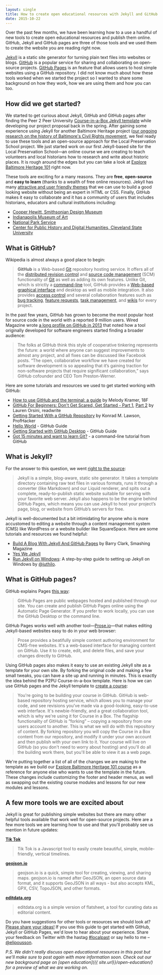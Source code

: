 ```yaml
---
layout: single
title: How to create open educational resources with Jekyll and GitHub Pages
date: 2015-10-22
---
```


Over the past few months, we have been learning how to a use a handful of new tools to create open educational resources and publish them online. GitHub, Jekyll and GitHub pages are three of those tools and we used them to create the website you are reading right now.

[Jekyll](http://jekyllrb.com) is a  static site generator for turning plain text files into websites or blogs. [GitHub](https://github.com/) is a popular service for sharing and collaborating on open-source projects. [GitHub Pages](https://pages.github.com/) is an feature that allows users to host simple websites using a GitHub repository. I did not know much about how these tools worked when we started the project so I wanted to share some background on how they work, how we are using them and how you can too.

## How did we get started?

We started to get curious about Jekyll, GitHub and GitHub pages after finding the Peer 2 Peer University [Course-in-a-Box Jekyll template](http://howto.p2pu.org) while developing our project proposal back in the spring. After gaining some experience using Jekyll for another Baltimore Heritage project ([our ongoing research on the history of Baltimore's Civil Rights movement](https://baltimoreheritage.github.io/baltimore-civil-rights-heritage/about/), we feel ready to use these tools and an open-source approach for the Local Preservation School project. We just started work on our first Jekyll-based site for the Local Preservation School—an online course we are creating to teach volunteers and local historians how to research and write about historic places. It is rough around the edges but you can take a look at [Explore Baltimore Heritage 101](https://baltimoreheritage.github.io/explore-101/) right now.

These tools are exciting for a many reasons. They are **free**, **open-source** and **easy to learn** (thanks to a wealth of free online resources). Jekyll has many [attractive and user friendly themes](http://jekyllthemes.org/) that we can use to build a good looking website without being an expert in HTML or CSS. Finally, GitHub makes it easy to collaborate and it has a community of users that includes historians, educators and cultural institutions including:

- [Cooper Hewitt, Smithsonian Design Museum](https://github.com/cooperhewitt)
- [Indianapolis Museum of Art](https://github.com/IMAmuseum)
- [National Park Service](https://github.com/nationalparkservice)
- [Center for Public History and Digital Humanities, Cleveland State University](https://github.com/CPHDH/)

## What is GitHub?

Wikipedia is almost always a good place to begin:

>**GitHub** is a Web-based [Git](https://en.wikipedia.org/wiki/Git_(software) "Git (software)") repository hosting service. It offers all of the [distributed revision control](https://en.wikipedia.org/wiki/Distributed_revision_control "Distributed revision control") and [source code management](https://en.wikipedia.org/wiki/Source_code_management "Source code management") (SCM) functionality of [Git](https://en.wikipedia.org/wiki/Git_(software) "Git (software)") as well as adding its own features. Unlike Git, which is strictly a [command-line](https://en.wikipedia.org/wiki/Command-line "Command-line") tool, GitHub provides a [Web-based graphical interface](https://en.wikipedia.org/wiki/Web_application "Web application") and desktop as well as mobile integration. It also provides [access control](https://en.wikipedia.org/wiki/Access_control "Access control") and several collaboration features such as [bug tracking](https://en.wikipedia.org/wiki/Bug_tracking_system "Bug tracking system"), [feature requests](https://en.wikipedia.org/wiki/Software_feature "Software feature"), [task management](https://en.wikipedia.org/wiki/Task_management "Task management"), and [wikis](https://en.wikipedia.org/wiki/Wiki "Wiki") for every project.

In the past few years, GitHub has grown to become the most popular host for source code in the world with a reported 9 million users. Wired Magazine wrote [a long profile on GitHub in 2013](http://www.wired.com/2013/09/github-for-anything/) that noted how a tool originally developed for software engineers started finding a broader audience:

>The folks at GitHub think this style of cooperative tinkering represents the future: a world where anyone can suggest improvements to almost any project, and all fixes can be discussed like Facebook posts. “The open, collaborative workflow we have created for software development is so appealing that it’s gaining traction for non-software projects that require significant collaboration,” says GitHub cofounder and CEO Tom Preston-Werner.

Here are some tutorials and resources we used to get started working with GitHub:

- [How to use GitHub and the terminal: a guide](https://18f.gsa.gov/2015/03/03/how-to-use-github-and-the-terminal-a-guide/) by Melody Kramer, 18F
- [GitHub For Beginners: Don't Get Scared, Get Started - Part 1](http://readwrite.com/2013/09/30/understanding-github-a-journey-for-beginners-part-1), [Part 2](http://readwrite.com/2013/10/02/github-for-beginners-part-2) by Lauren Orsini, readwrite
- [Getting Started With a GitHub Repository](http://chronicle.com/blogs/profhacker/getting-started-with-a-github-repository/47393) by Konrad M. Lawson, ProfHacker
- [Hello World](https://guides.github.com/activities/hello-world/) - GitHub Guide
- [Getting Started with GitHub Desktop](https://help.github.com/desktop/guides/getting-started/) - GitHub Guide
- [Got 15 minutes and want to learn Git?](https://try.github.io/levels/1/challenges/1) - a command-line tutorial from GitHub

## What is Jekyll?

For the answer to this question, we went [right to the source](http://jekyllrb.com/docs/home/):

>Jekyll is a simple, blog-aware, static site generator. It takes a template directory containing raw text files in various formats, runs it through a converter (like Markdown) and our Liquid renderer, and spits out a complete, ready-to-publish static website suitable for serving with your favorite web server. Jekyll also happens to be the engine behind GitHub Pages, which means you can use Jekyll to host your project’s page, blog, or website from GitHub’s servers for free.

Jekyll is well-documented but a bit intimidating for anyone who is more accustomed to editing a website through a content management system (CMS) like WordPress or a website builder like SquareSpace. Here are some tutorials and resources we found helpful:

- [Build A Blog With Jekyll And GitHub Pages](http://www.smashingmagazine.com/2014/08/build-blog-jekyll-github-pages/) by Barry Clark, Smashing Magazine
- [Yes We Jekyll](http://yeswejekyll.com/)
- [Run Jekyll on Windows](http://jekyll-windows.juthilo.com/): A step-by-step guide to setting up Jekyll on Windows by [@juthilo](https://twitter.com/juthilo).

## What is GitHub pages?

GitHub explains Pages [this way](https://help.github.com/articles/what-are-github-pages/):

>GitHub Pages are public webpages hosted and published through our site. You can create and publish GitHub Pages online using the Automatic Page Generator. If you prefer to work locally, you can use the GitHub Desktop or the command line.

GitHub Pages works well with another tool—[Prose.io](http://prose.io/#about)—that makes editing Jekyll-based websites easy to do in your web browser:

>Prose provides a beatifully simple content authoring environment for CMS-free websites. It's a web-based interface for managing content on GitHub. Use it to create, edit, and delete files, and save your changes directly to GitHub.

Using GitHub pages also makes it easy to use an existing Jekyll site as a template for your own site. By forking the original code and making a few small tweaks, you can have a site up and running in minutes. This is exactly the idea behind the P2PU Course-in-a-box template. Here is how we can use GitHub pages and the Jekyll template to [create a course](http://howto.p2pu.org/modules/start/create-your-course/):

>You're going to be building your course in GitHub. GitHub is web-based repository hosting service, which allows you to manage your code, and see revisions you've made via a good-looking, easy-to-use web interface. It's newbie-friendly, and a great collaboration tool, which is why we're using it for Course in a Box.
>The flagship functionality of GitHub is “forking” – copying a repository from one users account to another. This is what we will do with this repository of content. By forking repository you will copy the Course in a Box content from our repository, and modify it under your own account and then publish with your own link to it.
>Your course will live on GitHub (so you don't need to worry about hosting) and you'll do all the building work there, but you'll be able to view it as a web page.

We're putting together a list of all of the changes we are making to the template as we build our [Explore Baltimore Heritage 101 course](https://baltimoreheritage.github.io/explore-101/) as a reference for anyone else who wants to use the template in the future. These changes include customizing the footer and header menus, as well as swapping out the existing course modules and lessons for our new modules and lessons.

## A few more tools we are excited about

Jekyll is great for publishing simple websites but there are many other helpful tools available that work well for open-source projects. Here are a few more tools we are learning how to use and that you'll probably see us mention in future updates:

**[Tik Tok](http://datanews.github.io/tik-tok/)**

>Tik Tok is a Javascript tool to easily create beautiful, simple, mobile-friendly, vertical timelines.

**[geojson.io](http://geojson.io)**

> geojson.io is a quick, simple tool for creating, viewing, and sharing maps. geojson.io is named after GeoJSON, an open source data format, and it supports GeoJSON in all ways - but also accepts KML, GPX, CSV, TopoJSON, and other formats.

**[editdata.org](http://editdata.org)**

>editdata.org is a simple version of flatsheet, a tool for curating data as editorial content.

Do you have suggestions for other tools or resources we should look at? [Please share your ideas!](https://localpreservation.github.io/contact/) If you use this guide to get started with GitHub, Jekyll or GitHub Pages, we'd love to hear about your experience. Share your feedback on Twitter with the hastag [#localpast](https://twitter.com/search?q=%23localpast) or say hello to me – [@elipousson](https://twitter.com/elipousson).

_P.S. We didn't really discuss open educational resources in this post but we'll make sure to post again with more information soon. Check out our new background page on [open education]({{ site.url}}/open-education/) for a preview of what we are working on._
